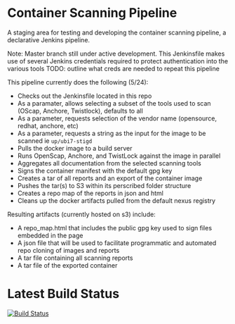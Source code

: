 # Container Scanning Pipeline

A staging area for testing and developing the container scanning pipeline, a declarative Jenkins pipeline.

Note: Master branch still under active development.
      This Jenkinsfile makes use of several Jenkins credentials required to protect authentication into the various tools
      TODO: outline what creds are needed to repeat this pipeline

This pipeline currently does the following (5/24):
*  Checks out the Jenkinsfile located in this repo
*  As a paramater, allows selecting a subset of the tools used to scan (OScap, Anchore, Twistlock), defaults to all
*  As a parameter, requests selection of the vendor name (opensource, redhat, anchore, etc)
*  As a parameter, requests a string as the input for the image to be scanned ie `up/ubi7-stigd`
*  Pulls the docker image to a build server
*  Runs OpenScap, Anchore, and TwistLock against the image in parallel
*  Aggregates all documentation from the selected scanning tools
*  Signs the container manifest with the default gpg key
*  Creates a tar of all reports and an export of the container image
*  Pushes the tar(s) to S3 within its perscribed folder structure
*  Creates a repo map of the reports in json and html
*  Cleans up the docker artifacts pulled from the default nexus registry

Resulting artifacts (currently hosted on s3) include:
*  A repo_map.html that includes the public gpg key used to sign files embedded in the page
*  A json file that will be used to facilitate programmatic and automated repo cloning of images and reports
*  A tar file containing all scanning reports
*  A tar file of the exported container

# Latest Build Status 
[![Build Status](https://jenkins-jenkins-demo.52.61.140.4.nip.io/buildStatus/icon?job=container-scanning-pipeline%2Fkrafaels_test)](https://jenkins-jenkins-demo.52.61.140.4.nip.io/job/container-scanning-pipeline/job/krafaels_test/)
